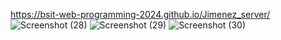 https://bsit-web-programming-2024.github.io/Jimenez_server/
![Screenshot (28)](https://github.com/user-attachments/assets/fef6d48a-b358-4ccb-9513-5911c8b920c8)
![Screenshot (29)](https://github.com/user-attachments/assets/e98756dd-68b2-48e3-a00e-cdc7b0fcb443)
![Screenshot (30)](https://github.com/user-attachments/assets/64668003-a07f-47f9-a545-b7a046edf866)

